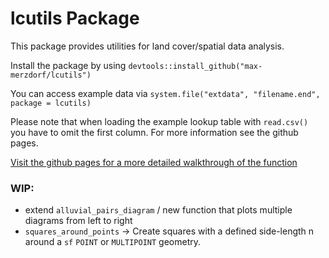 # lcutils Package

This package provides utilities for land cover/spatial data analysis.  

Install the package by using `devtools::install_github("max-merzdorf/lcutils")`

You can access example data via `system.file("extdata", "filename.end", package = lcutils)`

Please note that when loading the example lookup table with `read.csv()` you have to omit the first column. For more information see the github pages.

[Visit the github pages for a more detailed walkthrough of the function](https://max-merzdorf.github.io/lcutils/)


### WIP:
- extend `alluvial_pairs_diagram` / new function that plots multiple diagrams from left to right
- `squares_around_points` -> Create squares with a defined side-length n around a `sf` `POINT` or `MULTIPOINT` geometry.
